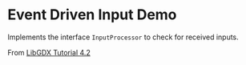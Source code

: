 # Event Driven Input Demo
Implements the interface `InputProcessor` to check for received inputs.

From [LibGDX Tutorial 4.2](http://www.gamefromscratch.com/post/2013/10/15/LibGDX-Tutorial-4-Handling-the-mouse-and-keyboard.aspx)

